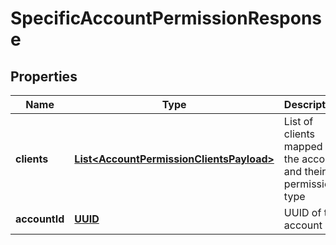 
# SpecificAccountPermissionResponse

## Properties
Name | Type | Description | Notes
------------ | ------------- | ------------- | -------------
**clients** | [**List&lt;AccountPermissionClientsPayload&gt;**](AccountPermissionClientsPayload.md) | List of clients mapped to the account and their permission type |  [optional]
**accountId** | [**UUID**](UUID.md) | UUID of the account |  [optional]



